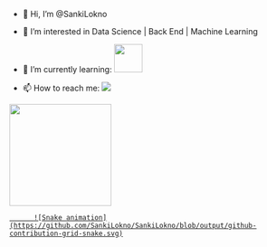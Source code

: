 - 👋 Hi, I’m @SankiLokno

- 👀 I’m interested in Data Science | Back End | Machine Learning 
- 🌱 I’m currently learning: <img src="https://cdn.jsdelivr.net/gh/devicons/devicon/icons/python/python-plain-wordmark.svg"  width="50" height="50" />
- 📫 How to reach me: <a href="https://www.twitter.com/SankiLokno" target="_blank"><img src="https://img.shields.io/badge/Twitter-blue?style=for-the-badge&logo=twitter&logoColor=white" target="_blank"></a>
<a href="https://github.com/SankiLokno"> 
          <img height="180em" src="https://github-readme-stats.vercel.app/api?username=SankiLokno&show_icons=true&theme=dracula&include_all_commits=true&count_private=true"/>
          
          ![Snake animation](https://github.com/SankiLokno/SankiLokno/blob/output/github-contribution-grid-snake.svg)
<!---
SankiLokno/SankiLokno is a ✨ special ✨ repository because its `README.md` (this file) appears on your GitHub profile.
You can click the Preview link to take a look at your changes.
--->
